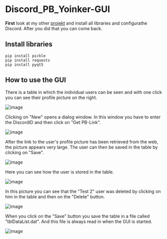 # Discord_PB_Yoinker-GUI
**First** look at my other [projekt](https://github.com/WendelinH/Discord_PB_Yoinker) and install all libraries and configurathe Discord. After you did that you can come back.

## Install libraries
```
pip install pickle
pip install requests
pip install pyqt5
```

## How to use the GUI

There is a table in which the individual users can be seen and with one click you can see their profile picture on the right.

![image](https://user-images.githubusercontent.com/94523690/152661479-319d1d5c-1b06-4589-b27d-cd3c2171f1c5.png)

Clicking on "New" opens a dialog window. In this window you have to enter the DiscordID and then click on "Get PB-Link".

![image](https://user-images.githubusercontent.com/94523690/152661508-3ec88588-de7f-4420-ac20-363cee6aae85.png)

After the link to the user's profile picture has been retrieved from the web, the picture appears very large.
The user can then be saved in the table by clicking on "Save".

![image](https://user-images.githubusercontent.com/94523690/152661528-2f7d0652-2532-4d77-928c-3edadc4be70c.png)

Here you can see how the user is stored in the table.

![image](https://user-images.githubusercontent.com/94523690/152661549-d31b1321-87b8-4ba2-8c2e-676ab90e7934.png)

In this picture you can see that the "Test 2" user was deleted by clicking on him in the table and then on the "Delete" button.

![image](https://user-images.githubusercontent.com/94523690/152661565-6b5f0ffc-5121-4c98-924b-6646d17d5960.png)

When you click on the "Save" button you save the table in a file called "tblDataList.dat". And this file is always read in when the GUI is started.

![image](https://user-images.githubusercontent.com/94523690/152661580-b5dcde05-9cd6-4abb-b734-dd1c3e227c5e.png)
